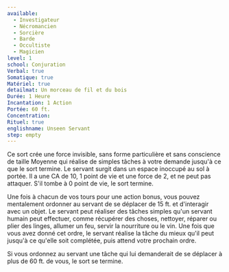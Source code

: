 ```yaml
---
available:
  - Investigateur
  - Nécromancien
  - Sorcière
  - Barde
  - Occultiste
  - Magicien
level: 1
school: Conjuration
Verbal: true
Somatique: true
Matériel: true
detailmat: Un morceau de fil et du bois
Durée: 1 Heure
Incantation: 1 Action
Portée: 60 ft.
Concentration:
Rituel: true
englishname: Unseen Servant
step: empty
---
```

Ce sort crée une force invisible, sans forme particulière et sans conscience de taille Moyenne qui réalise de simples tâches à votre demande jusqu'à ce que le sort termine. Le servant surgit dans un espace inoccupé au sol à portée. Il a une CA de 10, 1 point de vie et une force de 2, et ne peut pas attaquer. S'il tombe à 0 point de vie, le sort termine.

Une fois à chacun de vos tours pour une action bonus, vous pouvez mentalement ordonner au servant de se déplacer de 15 ft. et d'interagir avec un objet. Le servant peut réaliser des tâches simples qu'un servant humain peut effectuer, comme récupérer des choses, nettoyer, réparer ou plier des linges, allumer un feu, servir la nourriture ou le vin. Une fois que vous avez donné cet ordre, le servant réalise la tâche du mieux qu'il peut jusqu'à ce qu'elle soit complétée, puis attend votre prochain ordre.

Si vous ordonnez au servant une tâche qui lui demanderait de se déplacer à plus de 60 ft. de vous, le sort se termine.
